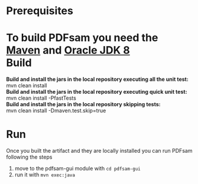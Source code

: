 Prerequisites
===========
To build PDFsam you need the [Maven](http://maven.apache.org/) and [Oracle JDK 8](https://www.google.com/?q=Oracle+jdk+8+download)   
Build
===========
**Build and install the jars in the local repository executing all the unit test:**   
    mvn clean install    
**Build and install the jars in the local repository executing quick unit test:**   
    mvn clean install -PfastTests    
**Build and install the jars in the local repository skipping tests:**   
    mvn clean install -Dmaven.test.skip=true    
    
Run
===========
Once you built the artifact and they are locally installed you can run PDFsam following the steps  
1. move to the pdfsam-gui module with `cd pdfsam-gui` 
2. run it with `mvn exec:java` 